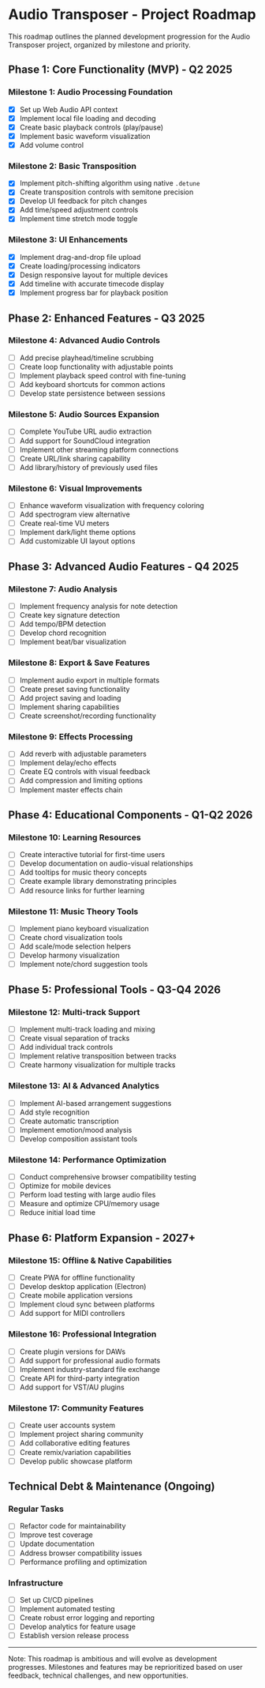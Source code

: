 # Audio Transposer - Project Roadmap

This roadmap outlines the planned development progression for the Audio Transposer project, organized by milestone and priority.

## Phase 1: Core Functionality (MVP) - Q2 2025

### Milestone 1: Audio Processing Foundation
- [x] Set up Web Audio API context
- [x] Implement local file loading and decoding
- [x] Create basic playback controls (play/pause)
- [x] Implement basic waveform visualization
- [x] Add volume control

### Milestone 2: Basic Transposition
- [x] Implement pitch-shifting algorithm using native `.detune`
- [x] Create transposition controls with semitone precision
- [x] Develop UI feedback for pitch changes
- [x] Add time/speed adjustment controls
- [x] Implement time stretch mode toggle

### Milestone 3: UI Enhancements
- [x] Implement drag-and-drop file upload
- [x] Create loading/processing indicators
- [x] Design responsive layout for multiple devices
- [x] Add timeline with accurate timecode display
- [x] Implement progress bar for playback position

## Phase 2: Enhanced Features - Q3 2025

### Milestone 4: Advanced Audio Controls
- [ ] Add precise playhead/timeline scrubbing
- [ ] Create loop functionality with adjustable points
- [ ] Implement playback speed control with fine-tuning
- [ ] Add keyboard shortcuts for common actions
- [ ] Develop state persistence between sessions

### Milestone 5: Audio Sources Expansion
- [ ] Complete YouTube URL audio extraction
- [ ] Add support for SoundCloud integration
- [ ] Implement other streaming platform connections
- [ ] Create URL/link sharing capability
- [ ] Add library/history of previously used files

### Milestone 6: Visual Improvements
- [ ] Enhance waveform visualization with frequency coloring
- [ ] Add spectrogram view alternative
- [ ] Create real-time VU meters
- [ ] Implement dark/light theme options
- [ ] Add customizable UI layout options

## Phase 3: Advanced Audio Features - Q4 2025

### Milestone 7: Audio Analysis
- [ ] Implement frequency analysis for note detection
- [ ] Create key signature detection
- [ ] Add tempo/BPM detection
- [ ] Develop chord recognition
- [ ] Implement beat/bar visualization

### Milestone 8: Export & Save Features
- [ ] Implement audio export in multiple formats
- [ ] Create preset saving functionality
- [ ] Add project saving and loading
- [ ] Implement sharing capabilities
- [ ] Create screenshot/recording functionality

### Milestone 9: Effects Processing
- [ ] Add reverb with adjustable parameters
- [ ] Implement delay/echo effects
- [ ] Create EQ controls with visual feedback
- [ ] Add compression and limiting options
- [ ] Implement master effects chain

## Phase 4: Educational Components - Q1-Q2 2026

### Milestone 10: Learning Resources
- [ ] Create interactive tutorial for first-time users
- [ ] Develop documentation on audio-visual relationships
- [ ] Add tooltips for music theory concepts
- [ ] Create example library demonstrating principles
- [ ] Add resource links for further learning

### Milestone 11: Music Theory Tools
- [ ] Implement piano keyboard visualization
- [ ] Create chord visualization tools
- [ ] Add scale/mode selection helpers
- [ ] Develop harmony visualization
- [ ] Implement note/chord suggestion tools

## Phase 5: Professional Tools - Q3-Q4 2026

### Milestone 12: Multi-track Support
- [ ] Implement multi-track loading and mixing
- [ ] Create visual separation of tracks
- [ ] Add individual track controls
- [ ] Implement relative transposition between tracks
- [ ] Create harmony visualization for multiple tracks

### Milestone 13: AI & Advanced Analytics
- [ ] Implement AI-based arrangement suggestions
- [ ] Add style recognition
- [ ] Create automatic transcription
- [ ] Implement emotion/mood analysis
- [ ] Develop composition assistant tools

### Milestone 14: Performance Optimization
- [ ] Conduct comprehensive browser compatibility testing
- [ ] Optimize for mobile devices
- [ ] Perform load testing with large audio files
- [ ] Measure and optimize CPU/memory usage
- [ ] Reduce initial load time

## Phase 6: Platform Expansion - 2027+

### Milestone 15: Offline & Native Capabilities
- [ ] Create PWA for offline functionality
- [ ] Develop desktop application (Electron)
- [ ] Create mobile application versions
- [ ] Implement cloud sync between platforms
- [ ] Add support for MIDI controllers

### Milestone 16: Professional Integration
- [ ] Create plugin versions for DAWs
- [ ] Add support for professional audio formats
- [ ] Implement industry-standard file exchange
- [ ] Create API for third-party integration
- [ ] Add support for VST/AU plugins

### Milestone 17: Community Features
- [ ] Create user accounts system
- [ ] Implement project sharing community
- [ ] Add collaborative editing features
- [ ] Create remix/variation capabilities
- [ ] Develop public showcase platform

## Technical Debt & Maintenance (Ongoing)

### Regular Tasks
- [ ] Refactor code for maintainability
- [ ] Improve test coverage
- [ ] Update documentation
- [ ] Address browser compatibility issues
- [ ] Performance profiling and optimization

### Infrastructure
- [ ] Set up CI/CD pipelines
- [ ] Implement automated testing
- [ ] Create robust error logging and reporting
- [ ] Develop analytics for feature usage
- [ ] Establish version release process

---

Note: This roadmap is ambitious and will evolve as development progresses. Milestones and features may be reprioritized based on user feedback, technical challenges, and new opportunities.